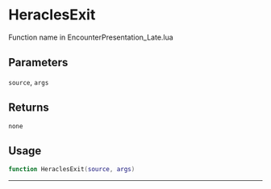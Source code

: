 # HeraclesExit
Function name in EncounterPresentation_Late.lua
## Parameters
`source`, `args`
## Returns
`none`
## Usage
```lua
function HeraclesExit(source, args)
```
---
